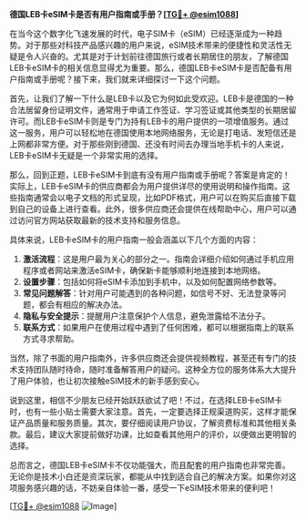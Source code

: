 **德国LEB卡eSIM卡是否有用户指南或手册？[[TG💪+ @esim1088](https://t.me/s/esim1088)]**

在当今这个数字化飞速发展的时代，电子SIM卡（eSIM）已经逐渐成为一种趋势。对于那些对科技产品感兴趣的用户来说，eSIM技术带来的便捷性和灵活性无疑是令人兴奋的。尤其是对于计划前往德国旅行或者长期居住的朋友，了解德国LEB卡eSIM卡的相关信息显得尤为重要。那么，德国LEB卡eSIM卡是否配备有用户指南或手册呢？接下来，我们就来详细探讨一下这个问题。

首先，让我们了解一下什么是LEB卡以及它为何如此受欢迎。LEB卡是德国的一种合法居留身份证明文件，通常用于申请工作签证、学习签证或其他类型的长期居留许可。而LEB卡eSIM卡则是专门为持有LEB卡的用户提供的一项增值服务。通过这一服务，用户可以轻松地在德国使用本地网络服务，无论是打电话、发短信还是上网都非常方便。对于那些刚到德国、还没有时间去办理当地手机卡的人来说，LEB卡eSIM卡无疑是一个非常实用的选择。

那么，回到正题，LEB卡eSIM卡到底有没有用户指南或手册呢？答案是肯定的！实际上，LEB卡eSIM卡的供应商都会为用户提供详尽的使用说明和操作指南。这些指南通常会以电子文档的形式呈现，比如PDF格式，用户可以在购买后直接下载到自己的设备上进行查看。此外，很多供应商还会提供在线帮助中心，用户可以通过访问官方网站获取最新的技术支持和服务信息。

具体来说，LEB卡eSIM卡的用户指南一般会涵盖以下几个方面的内容：

1. **激活流程**：这是用户最为关心的部分之一。指南会详细介绍如何通过手机应用程序或者网站来激活eSIM卡，确保新卡能够顺利地连接到本地网络。
2. **设置步骤**：包括如何将eSIM卡添加到手机中，以及如何配置网络参数等。
3. **常见问题解答**：针对用户可能遇到的各种问题，如信号不好、无法登录等问题，都会有相应的解决办法。
4. **隐私与安全提示**：提醒用户注意保护个人信息，避免泄露给不法分子。
5. **联系方式**：如果用户在使用过程中遇到了任何困难，都可以根据指南上的联系方式寻求帮助。

当然，除了书面的用户指南外，许多供应商还会提供视频教程，甚至还有专门的技术支持团队随时待命，随时准备解答用户的疑问。这种全方位的服务体系大大提升了用户体验，也让初次接触eSIM技术的新手感到安心。

说到这里，相信不少朋友已经开始跃跃欲试了吧！不过，在选择LEB卡eSIM卡时，也有一些小贴士需要大家注意。首先，一定要选择正规渠道购买，这样才能保证产品质量和服务质量。其次，要仔细阅读用户协议，了解资费标准和其他相关条款。最后，建议大家提前做好功课，比如查看其他用户的评价，以便做出更明智的选择。

总而言之，德国LEB卡eSIM卡不仅功能强大，而且配套的用户指南也非常完善。无论你是技术小白还是资深玩家，都能从中找到适合自己的解决方案。如果你对这项服务感兴趣的话，不妨亲自体验一番，感受一下eSIM技术带来的便利吧！

[[TG💪+ @esim1088](https://t.me/s/esim1088) ![Image](https://i.postimg.cc/4NQfJmqS/Snipaste-2025-05-13-00-14-12.png)]
